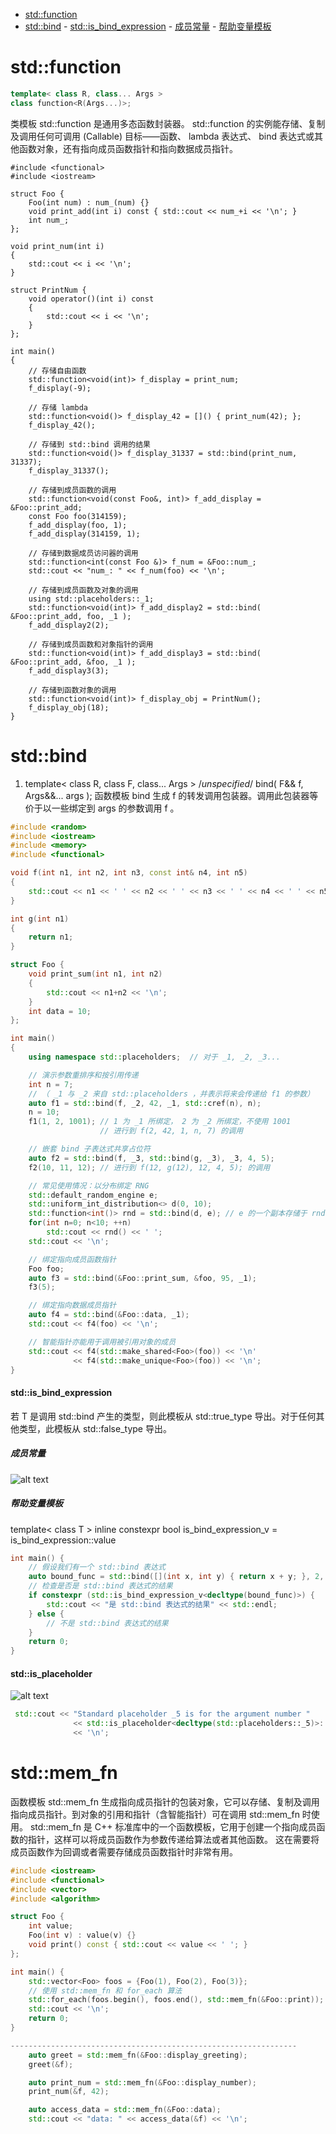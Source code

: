 <!-- @import "[TOC]" {cmd="toc" depthFrom=1 depthTo=6 orderedList=false} -->

<!-- code_chunk_output -->

- [std::function](#stdfunction)
- [std::bind](#stdbind) - [std::is_bind_expression](#stdis_bind_expression) - [成员常量](#成员常量) - [帮助变量模板](#帮助变量模板)

<!-- /code_chunk_output -->

# std::function
```cpp
template< class R, class... Args >
class function<R(Args...)>;
```
类模板 std::function 是通用多态函数封装器。
std::function 的实例能存储、复制及调用任何可调用 (Callable) 目标——函数、 lambda 表达式、 bind 表达式或其他函数对象，还有指向成员函数指针和指向数据成员指针。


```cpp{.line-numbers}
#include <functional>
#include <iostream>

struct Foo {
    Foo(int num) : num_(num) {}
    void print_add(int i) const { std::cout << num_+i << '\n'; }
    int num_;
};

void print_num(int i)
{
    std::cout << i << '\n';
}

struct PrintNum {
    void operator()(int i) const
    {
        std::cout << i << '\n';
    }
};

int main()
{
    // 存储自由函数
    std::function<void(int)> f_display = print_num;
    f_display(-9);

    // 存储 lambda
    std::function<void()> f_display_42 = []() { print_num(42); };
    f_display_42();

    // 存储到 std::bind 调用的结果
    std::function<void()> f_display_31337 = std::bind(print_num, 31337);
    f_display_31337();

    // 存储到成员函数的调用
    std::function<void(const Foo&, int)> f_add_display = &Foo::print_add;
    const Foo foo(314159);
    f_add_display(foo, 1);
    f_add_display(314159, 1);

    // 存储到数据成员访问器的调用
    std::function<int(const Foo &)> f_num = &Foo::num_;
    std::cout << "num_: " << f_num(foo) << '\n';

    // 存储到成员函数及对象的调用
    using std::placeholders::_1;
    std::function<void(int)> f_add_display2 = std::bind( &Foo::print_add, foo, _1 );
    f_add_display2(2);

    // 存储到成员函数和对象指针的调用
    std::function<void(int)> f_add_display3 = std::bind( &Foo::print_add, &foo, _1 );
    f_add_display3(3);

    // 存储到函数对象的调用
    std::function<void(int)> f_display_obj = PrintNum();
    f_display_obj(18);
}
```

# std::bind

1. template< class R, class F, class... Args >
   /_unspecified_/ bind( F&& f, Args&&... args );
   函数模板 bind 生成 f 的转发调用包装器。调用此包装器等价于以一些绑定到 args 的参数调用 f 。

```cpp
#include <random>
#include <iostream>
#include <memory>
#include <functional>

void f(int n1, int n2, int n3, const int& n4, int n5)
{
    std::cout << n1 << ' ' << n2 << ' ' << n3 << ' ' << n4 << ' ' << n5 << '\n';
}

int g(int n1)
{
    return n1;
}

struct Foo {
    void print_sum(int n1, int n2)
    {
        std::cout << n1+n2 << '\n';
    }
    int data = 10;
};

int main()
{
    using namespace std::placeholders;  // 对于 _1, _2, _3...

    // 演示参数重排序和按引用传递
    int n = 7;
    // （ _1 与 _2 来自 std::placeholders ，并表示将来会传递给 f1 的参数）
    auto f1 = std::bind(f, _2, 42, _1, std::cref(n), n);
    n = 10;
    f1(1, 2, 1001); // 1 为 _1 所绑定， 2 为 _2 所绑定，不使用 1001
                    // 进行到 f(2, 42, 1, n, 7) 的调用

    // 嵌套 bind 子表达式共享占位符
    auto f2 = std::bind(f, _3, std::bind(g, _3), _3, 4, 5);
    f2(10, 11, 12); // 进行到 f(12, g(12), 12, 4, 5); 的调用

    // 常见使用情况：以分布绑定 RNG
    std::default_random_engine e;
    std::uniform_int_distribution<> d(0, 10);
    std::function<int()> rnd = std::bind(d, e); // e 的一个副本存储于 rnd
    for(int n=0; n<10; ++n)
        std::cout << rnd() << ' ';
    std::cout << '\n';

    // 绑定指向成员函数指针
    Foo foo;
    auto f3 = std::bind(&Foo::print_sum, &foo, 95, _1);
    f3(5);

    // 绑定指向数据成员指针
    auto f4 = std::bind(&Foo::data, _1);
    std::cout << f4(foo) << '\n';

    // 智能指针亦能用于调用被引用对象的成员
    std::cout << f4(std::make_shared<Foo>(foo)) << '\n'
              << f4(std::make_unique<Foo>(foo)) << '\n';
}
```

#### std::is_bind_expression

若 T 是调用 std::bind 产生的类型，则此模板从 std::true_type 导出。对于任何其他类型，此模板从 std::false_type 导出。

##### 成员常量

![alt text](../Image/is_bind_expression.png)

##### 帮助变量模板

template< class T >
inline constexpr bool is_bind_expression_v = is_bind_expression<T>::value

```cpp
int main() {
    // 假设我们有一个 std::bind 表达式
    auto bound_func = std::bind([](int x, int y) { return x + y; }, 2, 3);
    // 检查是否是 std::bind 表达式的结果
    if constexpr (std::is_bind_expression_v<decltype(bound_func)>) {
        std::cout << "是 std::bind 表达式的结果" << std::endl;
    } else {
        // 不是 std::bind 表达式的结果
    }
    return 0;
}
```

#### std::is_placeholder

![alt text](../Image/is_placeholder.png)

```cpp
 std::cout << "Standard placeholder _5 is for the argument number "
              << std::is_placeholder<decltype(std::placeholders::_5)>::value
              << '\n';
```

# std::mem_fn

函数模板 std::mem_fn 生成指向成员指针的包装对象，它可以存储、复制及调用指向成员指针。到对象的引用和指针（含智能指针）可在调用 std::mem_fn 时使用。
std::mem_fn 是 C++ 标准库中的一个函数模板，它用于创建一个指向成员函数的指针，这样可以将成员函数作为参数传递给算法或者其他函数。
这在需要将成员函数作为回调或者需要存储成员函数指针时非常有用。

```cpp
#include <iostream>
#include <functional>
#include <vector>
#include <algorithm>

struct Foo {
    int value;
    Foo(int v) : value(v) {}
    void print() const { std::cout << value << ' '; }
};

int main() {
    std::vector<Foo> foos = {Foo(1), Foo(2), Foo(3)};
    // 使用 std::mem_fn 和 for_each 算法
    std::for_each(foos.begin(), foos.end(), std::mem_fn(&Foo::print));
    std::cout << '\n';
    return 0;
}

----------------------------------------------------------------
    auto greet = std::mem_fn(&Foo::display_greeting);
    greet(&f);

    auto print_num = std::mem_fn(&Foo::display_number);
    print_num(&f, 42);

    auto access_data = std::mem_fn(&Foo::data);
    std::cout << "data: " << access_data(&f) << '\n';
```
